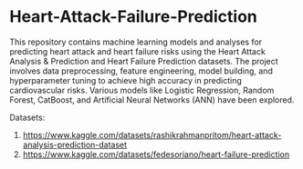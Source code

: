 # Heart-Attack-Failure-Prediction


This repository contains machine learning models and analyses for predicting heart attack and heart failure risks using the Heart Attack Analysis & Prediction and Heart Failure Prediction datasets. The project involves data preprocessing, feature engineering, model building, and hyperparameter tuning to achieve high accuracy in predicting cardiovascular risks. Various models like Logistic Regression, Random Forest, CatBoost, and Artificial Neural Networks (ANN) have been explored.

Datasets:
1. https://www.kaggle.com/datasets/rashikrahmanpritom/heart-attack-analysis-prediction-dataset
2. https://www.kaggle.com/datasets/fedesoriano/heart-failure-prediction
